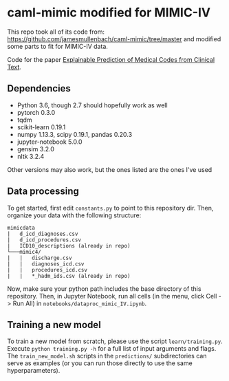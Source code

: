 # caml-mimic modified for MIMIC-IV

This repo took all of its code from: https://github.com/jamesmullenbach/caml-mimic/tree/master
and modified some parts to fit for MIMIC-IV data.

Code for the paper [Explainable Prediction of Medical Codes from Clinical Text](https://arxiv.org/abs/1802.05695).

## Dependencies

- Python 3.6, though 2.7 should hopefully work as well
- pytorch 0.3.0
- tqdm
- scikit-learn 0.19.1
- numpy 1.13.3, scipy 0.19.1, pandas 0.20.3
- jupyter-notebook 5.0.0
- gensim 3.2.0
- nltk 3.2.4

Other versions may also work, but the ones listed are the ones I've used

## Data processing

To get started, first edit `constants.py` to point to this repository dir. Then, organize your data with the following structure:

```
mimicdata
|   d_icd_diagnoses.csv
|   d_icd_procedures.csv
|   ICD10_descriptions (already in repo)
└───mimic4/
|   |   discharge.csv
|   |   diagnoses_icd.csv
|   |   procedures_icd.csv
|   |   *_hadm_ids.csv (already in repo)
```

Now, make sure your python path includes the base directory of this repository. Then, in Jupyter Notebook, run all cells (in the menu, click Cell -> Run All) in `notebooks/dataproc_mimic_IV.ipynb`.

## Training a new model

To train a new model from scratch, please use the script `learn/training.py`. Execute `python training.py -h` for a full list of input arguments and flags. The `train_new_model.sh` scripts in the `predictions/` subdirectories can serve as examples (or you can run those directly to use the same hyperparameters).
